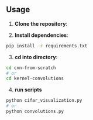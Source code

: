## Usage

1. **Clone the repository**:

2. **Install dependencies**:

```bash
pip install -r requirements.txt
```

3. **cd into directory**:

```bash
cd cnn-from-scratch
# or
cd kernel-convolutions
```

4. **run scripts**

```bash
python cifar_visualization.py
# or
python convolutions.py
```
